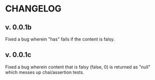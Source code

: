 # CHANGELOG

## v. 0.0.1b

Fixed a bug wherein "has" fails if the content is falsy.

## v. 0.0.1c

Fixed a bug wherein content that is falsy (false, 0) is returned as "null" which messes up chai/assertion tests.